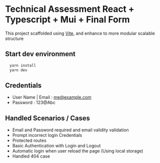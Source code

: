 
# Technical Assessment React + Typescript + Mui + Final Form

This project scaffolded using [Vite](https://vitejs.dev/), and enhance to more modular scalable structure




## Start dev environment



```bash
  yarn install
  yarn dev
```


## Credentials 

- User Name | Email : me@example.com
- Password : 123@Abc

## Handled Scenarios / Cases    

- Email and Password required and email validity validation
- Prompt incorrect login Credentials 
- Protected routes
- Basic Authentication with Login and Logout
- Automatic login when user reload the page (Using local storage)    
- Handled 404 case    


